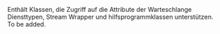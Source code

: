 <Namespace Name="Microsoft.WindowsAzure.Storage.Queue">
  <Docs>
    <summary>Enthält Klassen, die Zugriff auf die Attribute der Warteschlange Diensttypen, Stream Wrapper und hilfsprogrammklassen unterstützen.</summary> 
    <remarks>To be added.</remarks>
  </Docs>
</Namespace>
